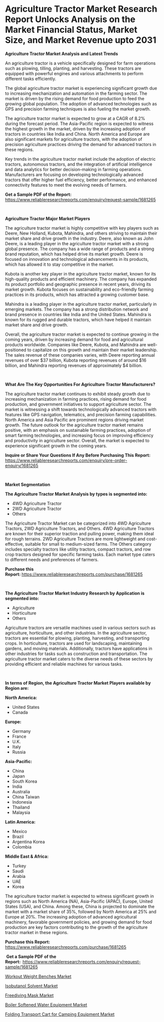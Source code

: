 <p><h1>Agriculture Tractor Market Research Report Unlocks Analysis on the Market Financial Status, Market Size, and Market Revenue upto 2031</h1></p><p><strong>Agriculture Tractor Market Analysis and Latest Trends</strong></p>
<p><p>An agriculture tractor is a vehicle specifically designed for farm operations such as plowing, tilling, planting, and harvesting. These tractors are equipped with powerful engines and various attachments to perform different tasks efficiently.</p><p>The global agriculture tractor market is experiencing significant growth due to increasing mechanization and automation in the farming sector. The market is driven by the rising demand for food production to feed the growing global population. The adoption of advanced technologies such as GPS and precision farming techniques is also fueling the market growth.</p><p>The agriculture tractor market is expected to grow at a CAGR of 8.2% during the forecast period. The Asia-Pacific region is expected to witness the highest growth in the market, driven by the increasing adoption of tractors in countries like India and China. North America and Europe are also significant markets for agriculture tractors, with the adoption of precision agriculture practices driving the demand for advanced tractors in these regions.</p><p>Key trends in the agriculture tractor market include the adoption of electric tractors, autonomous tractors, and the integration of artificial intelligence and data analytics for better decision-making in farming operations. Manufacturers are focusing on developing technologically advanced tractors that offer higher fuel efficiency, better performance, and enhanced connectivity features to meet the evolving needs of farmers.</p></p>
<p><strong>Get a Sample PDF of the Report:&nbsp;</strong> <a href="https://www.reliableresearchreports.com/enquiry/request-sample/1681265">https://www.reliableresearchreports.com/enquiry/request-sample/1681265</a></p>
<p>&nbsp;</p>
<p><strong>Agriculture Tractor Major Market Players</strong></p>
<p><p>The agriculture tractor market is highly competitive with key players such as Deere, New Holland, Kubota, Mahindra, and others striving to maintain their market share and drive growth in the industry. Deere, also known as John Deere, is a leading player in the agriculture tractor market with a strong global presence. The company has a wide range of products and a strong brand reputation, which has helped drive its market growth. Deere is focused on innovation and technological advancements in its products, which has allowed it to stay competitive in the market.</p><p>Kubota is another key player in the agriculture tractor market, known for its high-quality products and efficient machinery. The company has expanded its product portfolio and geographic presence in recent years, driving its market growth. Kubota focuses on sustainability and eco-friendly farming practices in its products, which has attracted a growing customer base.</p><p>Mahindra is a leading player in the agriculture tractor market, particularly in emerging markets. The company has a strong distribution network and brand presence in countries like India and the United States. Mahindra is known for its rugged and durable tractors, which have helped it maintain market share and drive growth.</p><p>Overall, the agriculture tractor market is expected to continue growing in the coming years, driven by increasing demand for food and agricultural products worldwide. Companies like Deere, Kubota, and Mahindra are well-positioned to capitalize on this growth and maintain their market leadership. The sales revenue of these companies varies, with Deere reporting annual revenues of over $37 billion, Kubota reporting revenues of around $16 billion, and Mahindra reporting revenues of approximately $4 billion.</p></p>
<p>&nbsp;</p>
<p><strong>What Are The Key Opportunities For Agriculture Tractor Manufacturers?</strong></p>
<p><p>The agriculture tractor market continues to exhibit steady growth due to increasing mechanization in farming practices, rising demand for food production, and government initiatives to support agriculture sector. The market is witnessing a shift towards technologically advanced tractors with features like GPS navigation, telematics, and precision farming capabilities. North America and Asia Pacific are prominent regions driving market growth. The future outlook for the agriculture tractor market remains positive, with an emphasis on sustainable farming practices, adoption of smart farming technologies, and increasing focus on improving efficiency and productivity in agriculture sector. Overall, the market is expected to experience significant growth in the coming years.</p></p>
<p><strong>Inquire or Share Your Questions If Any Before Purchasing This Report:</strong> <a href="https://www.reliableresearchreports.com/enquiry/pre-order-enquiry/1681265">https://www.reliableresearchreports.com/enquiry/pre-order-enquiry/1681265</a></p>
<p>&nbsp;</p>
<p><strong>Market Segmentation</strong></p>
<p><strong>The Agriculture Tractor Market Analysis by types is segmented into:</strong></p>
<p><ul><li>4WD Agriculture Tractor</li><li>2WD Agriculture Tractor</li><li>Others</li></ul></p>
<p><p>The Agriculture Tractor Market can be categorized into 4WD Agriculture Tractors, 2WD Agriculture Tractors, and Others. 4WD Agriculture Tractors are known for their superior traction and pulling power, making them ideal for rough terrains. 2WD Agriculture Tractors are more lightweight and cost-effective, suitable for small to medium-sized farms. The Others category includes specialty tractors like utility tractors, compact tractors, and row crop tractors designed for specific farming tasks. Each market type caters to different needs and preferences of farmers.</p></p>
<p><strong>Purchase this Report:&nbsp;</strong><a href="https://www.reliableresearchreports.com/purchase/1681265">https://www.reliableresearchreports.com/purchase/1681265</a></p>
<p>&nbsp;</p>
<p><strong>The Agriculture Tractor Market Industry Research by Application is segmented into:</strong></p>
<p><ul><li>Agriculture</li><li>Horticulture</li><li>Others</li></ul></p>
<p><p>Agriculture tractors are versatile machines used in various sectors such as agriculture, horticulture, and other industries. In the agriculture sector, tractors are essential for plowing, planting, harvesting, and transporting crops. In horticulture, tractors are used for landscaping, maintaining gardens, and moving materials. Additionally, tractors have applications in other industries for tasks such as construction and transportation. The agriculture tractor market caters to the diverse needs of these sectors by providing efficient and reliable machines for various tasks.</p></p>
<p>&nbsp;</p>
<p><strong>In terms of Region, the Agriculture Tractor Market Players available by Region are:</strong></p>
<p>
    <p> <strong> North America: </strong>
        <ul>
            <li>United States</li>
            <li>Canada</li>
        </ul>
        </p> 
    <p> <strong> Europe: </strong>
        <ul>
            <li>Germany</li>
            <li>France</li>
            <li>U.K.</li>
            <li>Italy</li>
            <li>Russia</li>
        </ul>
        </p> 
    <p> <strong> Asia-Pacific: </strong>
        <ul>
            <li>China</li>
            <li>Japan</li>
            <li>South Korea</li>
            <li>India</li>
            <li>Australia</li>
            <li>China Taiwan</li>
            <li>Indonesia</li>
            <li>Thailand</li>
            <li>Malaysia</li>
        </ul>
        </p> 
    <p> <strong> Latin America: </strong>
        <ul>
            <li>Mexico</li>
            <li>Brazil</li>
            <li>Argentina Korea</li>
            <li>Colombia</li>
        </ul>
        </p> 
    <p> <strong> Middle East & Africa: </strong>
        <ul>
            <li>Turkey</li>
            <li>Saudi</li>
            <li>Arabia</li>
            <li>UAE</li>
            <li>Korea</li>
        </ul>
    </p>
    </p>
<p><p>The agriculture tractor market is expected to witness significant growth in regions such as North America (NA), Asia-Pacific (APAC), Europe, United States (USA), and China. Among these, China is projected to dominate the market with a market share of 35%, followed by North America at 25% and Europe at 20%. The increasing adoption of advanced agricultural machinery, favorable government policies, and growing demand for food production are key factors contributing to the growth of the agriculture tractor market in these regions.</p></p>
<p><strong>Purchase this Report: </strong><a href="https://www.reliableresearchreports.com/purchase/1681265">https://www.reliableresearchreports.com/purchase/1681265</a></p>
<p>&nbsp;<strong>Get a Sample PDF of the Report:&nbsp;&nbsp;</strong><a href="https://www.reliableresearchreports.com/enquiry/request-sample/1681265">https://www.reliableresearchreports.com/enquiry/request-sample/1681265</a></p>
<p><strong></strong></p>
<p><p><a href="https://github.com/guneycigdem35/Market-Research-Report-List-2/blob/main/workout-weight-benches-market.md">Workout Weight Benches Market</a></p><p><a href="https://issuu.com/reportprime-2/docs/isobutanol-solvent-market-size-2030.pptx">Isobutanol Solvent Market</a></p><p><a href="https://github.com/biheemgalvinlouises6hokrh3h/Market-Research-Report-List-1/blob/main/freediving-mask-market.md">Freediving Mask Market</a></p><p><a href="https://issuu.com/reportprime-2/docs/boiler-softened-water-equipment-market-size-2030.p">Boiler Softened Water Equipment Market</a></p><p><a href="https://github.com/bentleemidoriestelle7o/Market-Research-Report-List-1/blob/main/folding-transport-cart-for-camping-equipment-market.md">Folding Transport Cart for Camping Equipment Market</a></p></p>